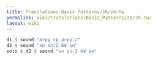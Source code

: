 ```yaml
---
title: Translations:Basic Patterns/26/zh-tw
permalink: wiki/Translations:Basic_Patterns/26/zh-tw/
layout: wiki
---
```


``` Haskell
d1 $ sound "arpy cp arpy:2"
d2 $ sound "sn sn:2 bd sn"
solo $ d2 $ sound "sn sn:2 bd sn"
```
